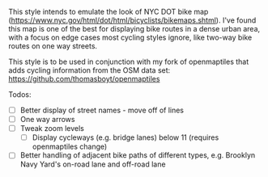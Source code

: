 This style intends to emulate the look of NYC DOT bike map (https://www.nyc.gov/html/dot/html/bicyclists/bikemaps.shtml). I've found this map is one of the best for displaying bike routes in a dense urban area, with a focus on edge cases most cycling styles ignore, like two-way bike routes on one way streets.

This style is to be used in conjunction with my fork of openmaptiles that adds cycling information from the OSM data set: https://github.com/thomasboyt/openmaptiles

Todos:

- [ ] Better display of street names - move off of lines
- [ ] One way arrows
- [ ] Tweak zoom levels
  - [ ] Display cycleways (e.g. bridge lanes) below 11 (requires openmaptiles change)
- [ ] Better handling of adjacent bike paths of different types, e.g. Brooklyn Navy Yard's on-road lane and off-road lane
